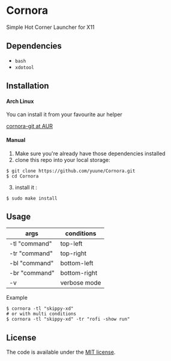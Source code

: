 # Cornora
Simple Hot Corner Launcher for X11

## Dependencies

- `bash`
- `xdotool`

## Installation

#### Arch Linux

You can install it from your favourite aur helper

[cornora-git at AUR](https://aur.archlinux.org/packages/cornora-git/)

#### Manual

1. Make sure you're already have those dependencies installed
2. clone this repo into your local storage:
```
$ git clone https://github.com/yuune/Cornora.git
$ cd Cornora
```
3. install it :
```
$ sudo make install
```

## Usage

| args           | conditions   |
| -------------- | ------------ |
| -tl "command"  | top-left     |
| -tr "command"  | top-right    |
| -bl "command"  | bottom-left  |
| -br "command"  | bottom-right |
| -v             | verbose mode |

Example
```
$ cornora -tl "skippy-xd"
# or with multi conditions
$ cornora -tl "skippy-xd" -tr "rofi -show run"      
```
      
## License

The code is available under the [MIT license](LICENSE).
